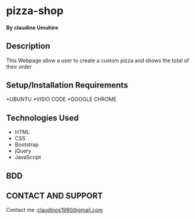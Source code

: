 # pizza-shop
#### By claudine Umuhire
## Description
This Webpage allow a user to create a custom pizza and shows the total of their order 
## Setup/Installation Requirements
*UBUNTU
*VISIO CODE
*GOOGLE CHROME
## Technologies Used

* HTML
* CSS
* Bootstrap
* jQuery
* JavaScript

## BDD



## CONTACT AND SUPPORT 
Contact me :claudinos1990@gmail.com

